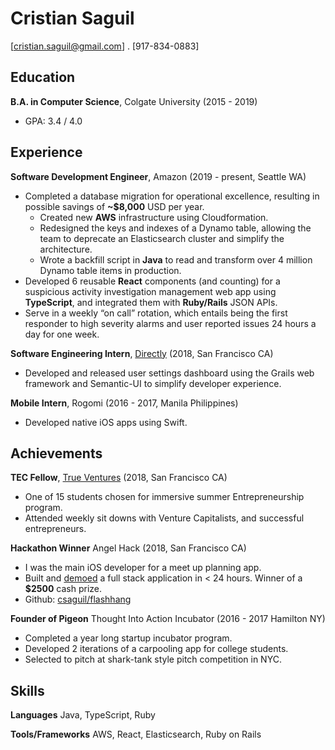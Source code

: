 # Cristian Saguil
[cristian.saguil@gmail.com] . [917-834-0883]
## Education
**B.A. in Computer Science**, Colgate University (2015 - 2019)
- GPA: 3.4 / 4.0

## Experience
**Software Development Engineer**, Amazon (2019 - present, Seattle WA)
- Completed a database migration for operational excellence, resulting in possible savings of **~$8,000** USD per year.
  - Created new **AWS** infrastructure using Cloudformation.
  - Redesigned the keys and indexes of a Dynamo table, allowing the team to deprecate an Elasticsearch cluster and simplify the architecture.
  - Wrote a backfill script in **Java** to read and transform over 4 million Dynamo table items in production.
- Developed 6 reusable **React** components (and counting) for a suspicious activity investigation management web app using **TypeScript**, and integrated them with **Ruby/Rails** JSON APIs.
- Serve in a weekly “on call” rotation, which entails being the first responder to high severity alarms and user reported issues 24 hours a day for one week.

**Software Engineering Intern**, [Directly](http://directly.com/) (2018, San Francisco CA)
- Developed and released user settings dashboard using the Grails web framework and Semantic-UI to simplify developer experience.

**Mobile Intern**, Rogomi (2016 - 2017, Manila Philippines)
- Developed native iOS apps using Swift.

## Achievements
**TEC Fellow**, [True Ventures](https://trueventures.com/) (2018, San Francisco CA)
- One of 15 students chosen for immersive summer Entrepreneurship program.
- Attended weekly sit downs with Venture Capitalists, and successful entrepreneurs.

**Hackathon Winner** Angel Hack (2018, San Francisco CA)
- I was the main iOS developer for a meet up planning app.
- Built and [demoed](https://vimeo.com/296757508) a full stack application in < 24 hours. Winner of a **$2500** cash prize.
- Github: [csaguil/flashhang](https://github.com/csaguil/flashhang)

**Founder of Pigeon** Thought Into Action Incubator (2016 - 2017 Hamilton NY)
- Completed a year long startup incubator program.
- Developed 2 iterations of a carpooling app for college students.
- Selected to pitch at shark-tank style pitch competition in NYC.

## Skills
**Languages** Java, TypeScript, Ruby

**Tools/Frameworks** AWS, React, Elasticsearch, Ruby on Rails

